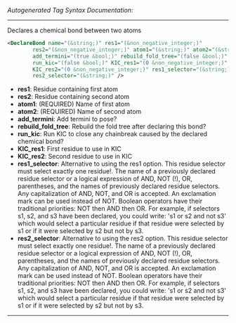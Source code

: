 <!-- THIS IS AN AUTOGENERATED FILE: Don't edit it directly, instead change the schema definition in the code itself. -->

_Autogenerated Tag Syntax Documentation:_

---
Declares a chemical bond between two atoms

```xml
<DeclareBond name="(&string;)" res1="(&non_negative_integer;)"
        res2="(&non_negative_integer;)" atom1="(&string;)" atom2="(&string;)"
        add_termini="(true &bool;)" rebuild_fold_tree="(false &bool;)"
        run_kic="(false &bool;)" KIC_res1="(0 &non_negative_integer;)"
        KIC_res2="(0 &non_negative_integer;)" res1_selector="(&string;)"
        res2_selector="(&string;)" />
```

-   **res1**: Residue containing first atom
-   **res2**: Residue containing second atom
-   **atom1**: (REQUIRED) Name of first atom
-   **atom2**: (REQUIRED) Name of second atom
-   **add_termini**: Add termini to pose?
-   **rebuild_fold_tree**: Rebuild the fold tree after declaring this bond?
-   **run_kic**: Run KIC to close any chainbreak caused by the declared chemical bond?
-   **KIC_res1**: First residue to use in KIC
-   **KIC_res2**: Second residue to use in KIC
-   **res1_selector**: Alternative to using the res1 option. This residue selector must select exactly one residue!. The name of a previously declared residue selector or a logical expression of AND, NOT (!), OR, parentheses, and the names of previously declared residue selectors. Any capitalization of AND, NOT, and OR is accepted. An exclamation mark can be used instead of NOT. Boolean operators have their traditional priorities: NOT then AND then OR. For example, if selectors s1, s2, and s3 have been declared, you could write: 's1 or s2 and not s3' which would select a particular residue if that residue were selected by s1 or if it were selected by s2 but not by s3.
-   **res2_selector**: Alternative to using the res2 option. This residue selector must select exactly one residue!. The name of a previously declared residue selector or a logical expression of AND, NOT (!), OR, parentheses, and the names of previously declared residue selectors. Any capitalization of AND, NOT, and OR is accepted. An exclamation mark can be used instead of NOT. Boolean operators have their traditional priorities: NOT then AND then OR. For example, if selectors s1, s2, and s3 have been declared, you could write: 's1 or s2 and not s3' which would select a particular residue if that residue were selected by s1 or if it were selected by s2 but not by s3.

---
